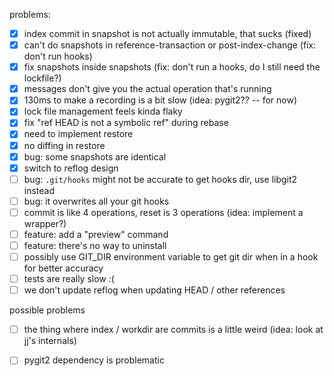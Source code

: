 problems:

- [X] index commit in snapshot is not actually immutable, that sucks (fixed)
- [X] can't do snapshots in reference-transaction or post-index-change (fix: don't run hooks)
- [X] fix snapshots inside snapshots (fix: don't run a hooks, do I still need the lockfile?)
- [X] messages don't give you the actual operation that's running
- [X] 130ms to make a recording is a bit slow (idea: pygit2?? -- for now)
- [X] lock file management feels kinda flaky
- [X] fix "ref HEAD is not a symbolic ref" during rebase
- [X] need to implement restore
- [X] no diffing in restore
- [X] bug: some snapshots are identical
- [X] switch to reflog design
- [ ] bug: `.git/hooks` might not be accurate to get hooks dir, use libgit2 instead
- [ ] bug: it overwrites all your git hooks
- [ ] commit is like 4 operations, reset is 3 operations (idea: implement a wrapper?)
- [ ] feature: add a "preview" command
- [ ] feature: there's no way to uninstall
- [ ] possibly use GIT_DIR environment variable to get git dir when in a hook for better accuracy
- [ ] tests are really slow :(
- [ ] we don't update reflog when updating HEAD / other references

possible problems
- [ ] the thing where index / workdir are commits is a little weird (idea: look at jj's internals)
- [ ] pygit2 dependency is problematic

